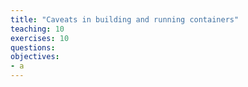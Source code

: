 ```yaml
---
title: "Caveats in building and running containers"
teaching: 10
exercises: 10
questions:
objectives:
- a
---
```

